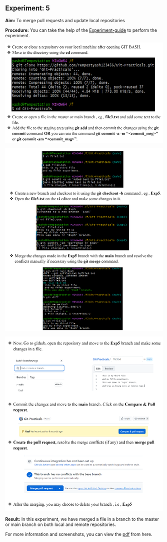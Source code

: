 ## Experiment: 5

**Aim:** To merge pull requests and update local repositories

**Procedure:** You can take the help of the [Experiment-guide](https://lms.cuchd.in/mod/page/view.php?id=1572476) to perform the experiment.

![1](https://github.com/Tempestyash123456/practicals-in-Semester-4/blob/Git-and-Github/Exp5/ss-1.png)

![2](https://github.com/Tempestyash123456/practicals-in-Semester-4/blob/Git-and-Github/Exp5/ss-2.png)

![3](https://github.com/Tempestyash123456/practicals-in-Semester-4/blob/Git-and-Github/Exp5/ss-3.png)

**Result:** In this experiment, we have merged a file in a branch to the master or main branch on both local and remote repositories.

For more information and screenshots, you can view the [pdf](https://github.com/Tempestyash123456/practicals-in-Semester-4/blob/Git-and-Github/Exp5/22BDO10019_git_exp_five.pdf) from here.



